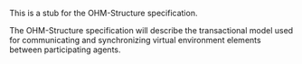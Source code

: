 This is a stub for the OHM-Structure specification.  

The OHM-Structure specification will describe the transactional model used for communicating and synchronizing virtual environment elements between participating agents.
